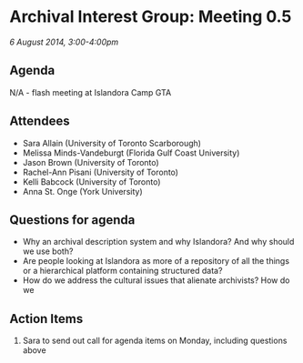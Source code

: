 Archival Interest Group: Meeting 0.5
=====
*6 August 2014, 3:00-4:00pm*

Agenda
-----
N/A - flash meeting at Islandora Camp GTA

Attendees
-----
* Sara Allain (University of Toronto Scarborough)
* Melissa Minds-Vandeburgt (Florida Gulf Coast University)
* Jason Brown (University of Toronto)
* Rachel-Ann Pisani (University of Toronto)
* Kelli Babcock (University of Toronto)
* Anna St. Onge (York University)

Questions for agenda
-----
* Why an archival description system and why Islandora? And why should we use both?
* Are people looking at Islandora as more of a repository of all the things or a hierarchical platform containing structured data?
* How do we address the cultural issues that alienate archivists? How do we 

Action Items
-----
1. Sara to send out call for agenda items on Monday, including questions above
